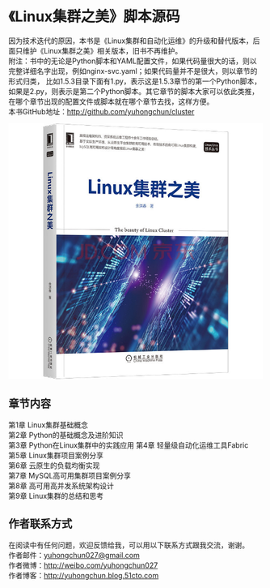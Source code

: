 
《Linux集群之美》脚本源码
========================================
因为技术迭代的原因，本书是《Linux集群和自动化运维》的升级和替代版本，后面只维护《Linux集群之美》相关版本，旧书不再维护。<br>
附注：书中的无论是Python脚本和YAML配置文件，如果代码量很大的话，则以完整详细名字出现，例如nginx-svc.yaml；如果代码量并不是很大，则以章节的形式归类，
比如1.5.3目录下面有1.py，表示这是1.5.3章节的第一个Python脚本，如果是2.py，则表示是第二个Python脚本。其它章节的脚本大家可以依此类推，
在哪个章节出现的配置文件或脚本就在哪个章节去找，这样方便。<br>
本书GitHub地址：http://github.com/yuhongchun/cluster

![image](https://github.com/yuhongchun/cluster/blob/master/screenhot/0b77e355ff8b6c0f.jpg)


章节内容
----------------------------------------
第1章 Linux集群基础概念<br>
第2章 Python的基础概念及进阶知识<br>
第3章 Python在Linux集群中的实践应用
第4章 轻量级自动化运维工具Fabric<br>
第5章 Linux集群项目案例分享<br>
第6章 云原生的负载均衡实现<br>
第7章 MySQL高可用集群项目案例分享<br>
第8章 高可用高并发系统架构设计<br>
第9章 Linux集群的总结和思考


作者联系方式
-----------------------------------------
在阅读中有任何问题，欢迎反馈给我，可以用以下联系方式跟我交流，谢谢。<br> 
作者邮件：yuhongchun027@gmail.com<br> 
作者微博：http://weibo.com/yuhongchun027<br> 
作者博客：http://yuhongchun.blog.51cto.com<br> 
